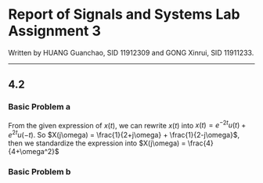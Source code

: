 # Report of Signals and Systems Lab Assignment 3

Written by HUANG Guanchao, SID 11912309 and GONG Xinrui, SID 11911233.

---

## 4.2

### Basic Problem a

From the given expression of $x(t)$, we can rewrite $x(t)$ into $x(t) = e^{-2t}u(t) + e^{2t}u(-t)$. So $X(j\omega) = \frac{1}{2+j\omega} + \frac{1}{2-j\omega}$, then we standardize the expression into $X(j\omega) = \frac{4}{4+\omega^2}$

### Basic Problem b

